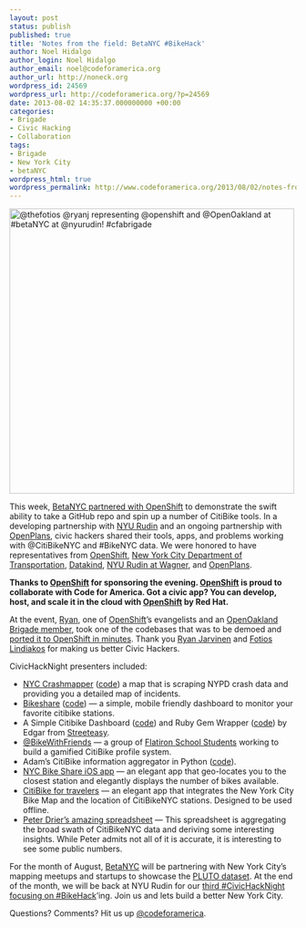 ```yaml
---
layout: post
status: publish
published: true
title: 'Notes from the field: BetaNYC #BikeHack'
author: Noel Hidalgo
author_login: Noel Hidalgo
author_email: noel@codeforamerica.org
author_url: http://noneck.org
wordpress_id: 24569
wordpress_url: http://codeforamerica.org/?p=24569
date: 2013-08-02 14:35:37.000000000 +00:00
categories:
- Brigade
- Civic Hacking
- Collaboration
tags:
- Brigade
- New York City
- betaNYC
wordpress_html: true
wordpress_permalink: http://www.codeforamerica.org/2013/08/02/notes-from-the-field-betanyc-bikehack/
---
```


<p dir="ltr"><a href="http://www.flickr.com/photos/95881098@N00/9412593956/in/photolist-fkL1fG-eWpbZb-efRiH1-eVbxLe-ff314Y-eESRLK-a8TTNQ-a8QXRc-a8QZ2R-a8TSxU-a8TMjN-a8TMMf-a8TRiW-a8RytE-efQWi3" target="_blank"><img alt="@thefotios @ryanj representing @openshift and @OpenOakland at #betaNYC at @nyurudin! #cfabrigade" class="aligncenter" height="500" src="http://farm8.staticflickr.com/7297/9412593956_7ffd192282.jpg" style="vertical-align: middle;" width="500"/></a></p>
<p dir="ltr">This week, <a href="http://www.meetup.com/betanyc/events/126764182/" target="_blank">BetaNYC partnered with OpenShift</a> to demonstrate the swift ability to take a GitHub repo and spin up a number of CitiBike tools. In a developing partnership with <a href="http://wagner.nyu.edu/rudincenter" target="_blank">NYU Rudin</a> and an ongoing partnership with <a href="http://openplans.org" target="_blank">OpenPlans</a>, civic hackers shared their tools, apps, and problems working with @CitiBikeNYC and #BikeNYC data. We were honored to have representatives from <a href="http://openshift.com" target="_blank">OpenShift</a>, <a href="http://www.nyc.gov/html/dot/html/about/datafeeds.shtml" target="_blank">New York City Department of Transportation</a>, <a href="http://datakind.org" target="_blank">Datakind</a>, <a href="http://wagner.nyu.edu/rudincenter" target="_blank">NYU Rudin at Wagner</a>, and <a href="http://openplans.org" target="_blank">OpenPlans</a>.</p>
<p dir="ltr"><strong>Thanks to <a href="https://www.openshift.com/" target="_blank">OpenShift</a> for sponsoring the evening. <a href="https://www.openshift.com/" target="_blank">OpenShift</a> is proud to collaborate with Code for America. Got a civic app? You can develop, host, and scale it in the cloud with <a href="https://www.openshift.com/" target="_blank">OpenShift</a> by Red Hat.</strong></p>
<p dir="ltr">At the event, <a href="https://twitter.com/ryanj/status/363147866899886082" target="_blank">Ryan</a>, one of <a href="https://www.openshift.com/" target="_blank">OpenShift</a>’s evangelists and an <a href="http://openoakland.org" target="_blank">OpenOakland Brigade member</a>, took one of the codebases that was to be demoed and <a href="http://citibike-shifter.rhcloud.com" target="_blank">ported it to OpenShift in minutes</a>. Thank you <a href="https://twitter.com/ryanj" target="_blank">Ryan Jarvinen</a> and <a href="https://twitter.com/thefotios" target="_blank">Fotios Lindiakos</a> for making us better Civic Hackers.</p>
<p dir="ltr">CivicHackNight presenters included:</p>
<ul>
<li><a href="http://nyc.crashmapper.com/" target="_blank">NYC Crashmapper</a> (<a href="https://github.com/talos/nypd-crash-data-bandaid" target="_blank">code</a>) a map that is scraping NYPD crash data and providing you a detailed map of incidents.</li>
<li><a href="http://bikeshare.me" target="_blank">Bikeshare</a> (<a href="https://github.com/chriszarate/bikeshare.me" target="_blank">code</a>) — a simple, mobile friendly dashboard to monitor your favorite citibike stations.</li>
<li>A Simple Citibike Dashboard (<a href="https://github.com/edgar/citibikenyc_dashboard" target="_blank">code</a>) and Ruby Gem Wrapper (<a href="https://github.com/edgar/citibikenyc" target="_blank">code</a>) by Edgar from <a href="http://streeteasy.com" target="_blank">Streeteasy</a>.</li>
<li><a href="https://twitter.com/bikewithfriends" target="_blank">@BikeWithFriends</a> — a group of <a href="http://www.meetup.com/nyc-on-rails/events/130959962/" target="_blank">Flatiron School Students</a> working to build a gamified CitiBike profile system.</li>
<li>Adam’s CitiBike information aggregator in Python (<a href="https://github.com/adamldavid/citibike_aggregator" target="_blank">code</a>).</li>
<li><a href="https://itunes.apple.com/us/app/nyc-bike-share/id534506272?mt=8" target="_blank">NYC Bike Share iOS app</a> — an elegant app that geo-locates you to the closest station and elegantly displays the number of bikes available.</li>
<li><a href="https://itunes.apple.com/us/app/nyc-citi-bike-for-travelers/id673646206?mt=8" target="_blank">CitiBike for travelers</a> — an elegant app that integrates the New York City Bike Map and the location of CitiBikeNYC stations. Designed to be used offline.</li>
<li><a href="https://docs.google.com/spreadsheet/ccc?key=0Aqw90KpnHC73dHBZVlhtZF9vOS0tVUhTOEtWT1YzTlE&amp;usp=sharing" target="_blank">Peter Drier’s amazing spreadsheet</a> — This spreadsheet is aggregating the broad swath of CitiBikeNYC data and deriving some interesting insights. While Peter admits not all of it is accurate, it is interesting to see some public numbers.</li>
</ul>
<p dir="ltr">For the month of August, <a href="http://meetup.com/betaNYC" target="_blank">BetaNYC</a> will be partnering with New York City’s mapping meetups and startups to showcase the <a href="http://www.nyc.gov/html/dcp/html/bytes/applbyte.shtml" target="_blank">PLUTO dataset</a>. At the end of the month, we will be back at NYU Rudin for our <a href="http://www.nyc.gov/html/dcp/html/bytes/applbyte.shtml" target="_blank">third #CivicHackNight focusing on #BikeHack</a>’ing. Join us and lets build a better New York City.</p>
<p dir="ltr">Questions? Comments? Hit us up <a href="http://twitter.com/codeforamerica" target="_blank">@codeforamerica</a>.</p>
